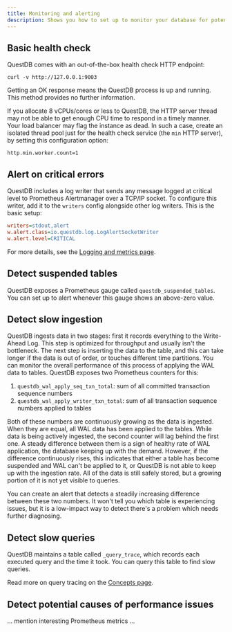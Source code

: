 ```yaml
---
title: Monitoring and alerting
description: Shows you how to set up to monitor your database for potential issues, and how to raise alerts
---
```


## Basic health check

QuestDB comes with an out-of-the-box health check HTTP endpoint:

```shell title="GET health status of local instance"
curl -v http://127.0.0.1:9003
```

Getting an OK response means the QuestDB process is up and running. This method
provides no further information.

If you allocate 8 vCPUs/cores or less to QuestDB, the HTTP server thread may not
be able to get enough CPU time to respond in a timely manner. Your load balancer
may flag the instance as dead. In such a case, create an isolated thread pool
just for the health check service (the `min` HTTP server), by setting this
configuration option:

```text
http.min.worker.count=1
```

## Alert on critical errors

QuestDB includes a log writer that sends any message logged at critical level to
Prometheus Alertmanager over a TCP/IP socket. To configure this writer, add it
to the `writers` config alongside other log writers. This is the basic setup:

```ini title="log.conf"
writers=stdout,alert
w.alert.class=io.questdb.log.LogAlertSocketWriter
w.alert.level=CRITICAL
```

For more details, see the
[Logging and metrics page](/docs/operations/logging-metrics/#prometheus-alertmanager).

## Detect suspended tables

QuestDB exposes a Prometheus gauge called `questdb_suspended_tables`. You can set up
to alert whenever this gauge shows an above-zero value.

## Detect slow ingestion

QuestDB ingests data in two stages: first it records everything to the
Write-Ahead Log. This step is optimized for throughput and usually isn't the
bottleneck. The next step is inserting the data to the table, and this can
take longer if the data is out of order, or touches different time partitions.
You can monitor the overall performance of this process of applying the WAL
data to tables. QuestDB exposes two Prometheus counters for this:

1. `questdb_wal_apply_seq_txn_total`: sum of all committed transaction sequence numbers
2. `questdb_wal_apply_writer_txn_total`: sum of all transaction sequence numbers applied to tables

Both of these numbers are continuously growing as the data is ingested. When
they are equal, all WAL data has been applied to the tables. While data is being
actively ingested, the second counter will lag behind the first one. A steady
difference between them is a sign of healthy rate of WAL application, the
database keeping up with the demand. However, if the difference continuously
rises, this indicates that either a table has become suspended and WAL can't be
applied to it, or QuestDB is not able to keep up with the ingestion rate. All of
the data is still safely stored, but a growing portion of it is not yet visible
to queries.

You can create an alert that detects a steadily increasing difference between
these two numbers. It won't tell you which table is experiencing issues, but it
is a low-impact way to detect there's a problem which needs further diagnosing.

## Detect slow queries

QuestDB maintains a table called `_query_trace`, which records each executed
query and the time it took. You can query this table to find slow queries.

Read more on query tracing on the
[Concepts page](/docs/concept/query-tracing/).

## Detect potential causes of performance issues

... mention interesting Prometheus metrics ...
